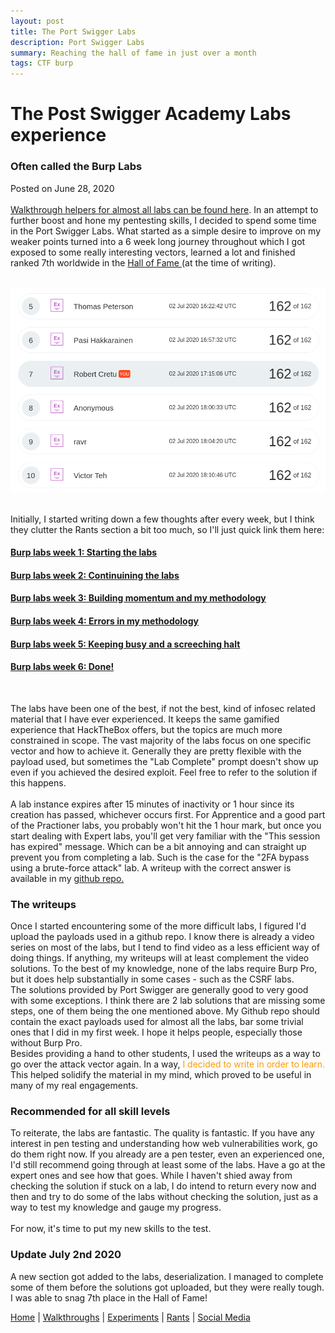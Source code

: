 ```yaml
---
layout: post
title: The Port Swigger Labs
description: Port Swigger Labs
summary: Reaching the hall of fame in just over a month
tags: CTF burp
---
```


<html>

<head>
  <title>robsware</title>
  <meta name="description" content="Walkthroughs, experiments and rants" />
  <meta name="keywords" content="website keywords, website keywords" />
  <meta name="viewport" content="width=device-width, initial-scale=1.0">
  <meta http-equiv="content-type" content="text/html; charset=windows-1252" />
  <link rel="stylesheet" type="text/css" href="../style.css" />
</head>

<body>
  <div id="main">
    <div id="header">
    </div>
    <div id="site_content">
      <div id="content">
        <h1>The Post Swigger Academy Labs experience</h1>
        <h3>Often called the Burp Labs</h3>
        <p>Posted on June 28, 2020 <br><br>
        <a href="https://github.com/robsware/Burp-Lab-Solutions">Walkthrough helpers for almost all labs can be found here</a>.
        In an attempt to further boost and hone my pentesting skills, I decided to spend some time in the Port Swigger Labs. What started as a simple desire to improve on my weaker points turned into a 6 week long journey throughout which I got exposed to some really interesting vectors, learned a lot and finished ranked 7th worldwide in the <a href="https://portswigger.net/web-security/hall-of-fame">Hall of Fame </a> (at the time of writing).
        </p>
        <br>
        <span class="center"><img src="/assets/images/halloffame.png" alt="Hall of Fame" /></span><br><br>
        <p>Initially, I started writing down a few thoughts after every week, but I think they clutter the Rants section a bit too much, so I'll just quick link them here:
          <h4><a href="/assets/old_files/burpweek1.html">Burp labs week 1: Starting the labs</a></h4>
          <h4><a href="/assets/old_files/burpweek2.html">Burp labs week 2: Continuining the labs</a></h4>
          <h4><a href="/assets/old_files/burpweek3.html">Burp labs week 3: Building momentum and my methodology</a></h4>
          <h4><a href="/assets/old_files/burpweek4.html">Burp labs week 4: Errors in my methodology</a></h4>
          <h4><a href="/assets/old_files/burpweek5.html">Burp labs week 5: Keeping busy and a screeching halt</a></h4>
          <h4><a href="/assets/old_files/burpweek6.html">Burp labs week 6: Done!</a></h4>
        <br>
        </p>
        <p>
          The labs have been one of the best, if not the best, kind of infosec related material that I have ever experienced. It keeps the same gamified experience that HackTheBox offers, but the topics are much more constrained in scope. The vast majority of the labs focus on one specific vector and how to achieve it. Generally they are pretty flexible with the payload used, but sometimes the "Lab Complete" prompt doesn't show up even if you achieved the desired exploit. Feel free to refer to the solution if this happens. 
        <br><br>
        A lab instance expires after 15 minutes of inactivity or 1 hour since its creation has passed, whichever occurs first. For Apprentice and a good part of the Practioner labs, you probably won't hit the 1 hour mark, but once you start dealing with Expert labs, you'll get very familiar with the "This session has expired" message. Which can be a bit annoying and can straight up prevent you from completing a lab. Such is the case for the "2FA bypass using a brute-force attack" lab. A writeup with the correct answer is available in my <a href="https://github.com/robsware/Burp-Lab-Solutions/blob/master/2FA%20bypass%20using%20a%20brute-force%20attack.txt">github repo.</a>
        </p>
        <h3>The writeups</h3>
        <p>
          Once I started encountering some of the more difficult labs, I figured I'd upload the payloads used in a github repo. I know there is already a video series on most of the labs, but I tend to find video as a less efficient way of doing things. If anything, my writeups will at least complement the video solutions. To the best of my knowledge, none of the labs require Burp Pro, but it does help substantially in some cases - such as the CSRF labs. <br>
          The solutions provided by Port Swigger are generally good to very good with some exceptions. I think there are 2 lab solutions that are missing some steps, one of them being the one mentioned above. My Github repo should contain the exact payloads used for almost all the labs, bar some trivial ones that I did in my first week. I hope it helps people, especially those without Burp Pro. <br>
          Besides providing a hand to other students, I used the writeups as a way to go over the attack vector again. In a way, <span style="color: #FC9C04">I decided to write in order to learn.</span> This helped solidify the material in my mind, which proved to be useful in many of my real engagements. 
        </p>
        <h3>Recommended for all skill levels</h3>
        <p>
          To reiterate, the labs are fantastic. The quality is fantastic. If you have any interest in pen testing and understanding how web vulnerabilities work, go do them right now. If you already are a pen tester, even an experienced one, I'd still recommend going through at least some of the labs. Have a go at the expert ones and see how that goes. While I haven't shied away from checking the solution if stuck on a lab, I do intend to return every now and then and try to do some of the labs without checking the solution, just as a way to test my knowledge and gauge my progress.<br><br>
          For now, it's time to put my new skills to the test.
        </p>
        <h3>Update July 2nd 2020</h3>
        <p>
          A new section got added to the labs, deserialization. I managed to complete some of them before the solutions got uploaded, but they were really tough. I was able to snag 7th place in the Hall of Fame!
        </p>
      </div>
    </div>
    <div id="footer">
      <p><a href="../index.html">Home</a> | <a href="../walkthroughs.html">Walkthroughs</a> | <a href="../experiments.html">Experiments</a> | <a href="../rants.html">Rants</a> | <a href="../contact.html">Social Media</a></p>
    </div>
  </div>
</body>
</html>
